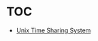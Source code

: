 # TOC
* [Unix Time Sharing System](https://github.com/parasj/papers/blob/master/os_structures/unix.md)
